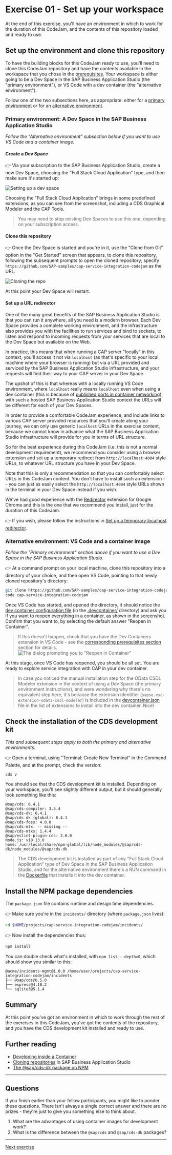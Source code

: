 # Exercise 01 - Set up your workspace

At the end of this exercise, you'll have an environment in which to work for the duration of this CodeJam, and the contents of this repository loaded and ready to use.

## Set up the environment and clone this repository

To have the building blocks for this CodeJam ready to use, you'll need to clone this CodeJam repository and have the contents available in the workspace that you chose in the [prerequisites](../../prerequisites.md). Your workspace is either going to be a Dev Space in the SAP Business Application Studio (the "primary environment"), or VS Code with a dev container (the "alternative environment").

Follow one of the two subsections here, as appropriate: either for a [primary environment](#primary-environment-a-dev-space-in-the-sap-business-application-studio) or for an [alternative environment](#alternative-environment-vs-code-and-a-container-image).

### Primary environment: A Dev Space in the SAP Business Application Studio

_Follow the "Alternative environment" subsection below if you want to use VS Code and a container image._

#### Create a Dev Space

👉 Via your subscription to the SAP Business Application Studio, create a new Dev Space, choosing the "Full Stack Cloud Application" type, and then make sure it's started up:

![Setting up a dev space](assets/create-full-stack-cloud-application-dev-space.png)

Choosing the "Full Stack Cloud Application" brings in some predefined extensions, as you can see from the screenshot, including a CDS Graphical Modeler and the CAP Tools.

> You may need to stop existing Dev Spaces to use this one, depending on your subscription access.

#### Clone this repository

👉 Once the Dev Space is started and you're in it, use the "Clone from Git" option in the "Get Started" screen that appears, to clone this repository, following the subsequent prompts to open the cloned repository; specify `https://github.com/SAP-samples/cap-service-integration-codejam` as the URL.

![Cloning the repo](assets/dev-space-git-clone.png)

At this point your Dev Space will restart.

#### Set up a URL redirector

One of the many great benefits of the SAP Business Application Studio is that you can run it anywhere, all you need is a modern browser. Each Dev Space provides a complete working environment, and the infrastructure also provides you with the facilities to run services and bind to sockets, to listen and respond to incoming requests from your services that are local to the Dev Space but available on the Web.

In practice, this means that when running a CAP server "locally" in this context, you'll access it not via `localhost` (as that's specific to your local machine where your browser is running) but via a URL provided and serviced by the SAP Business Application Studio infrastructure, and your requests will find their way to your CAP server in your Dev Space.

The upshot of this is that whereas with a locally running VS Code environment, where `localhost` really means `localhost` even when using a dev container (this is because of [published ports in container networking](https://docs.docker.com/config/containers/container-networking/#published-ports)), with such a hosted SAP Business Application Studio context the URLs will be different for each of your Dev Spaces.

In order to provide a comfortable CodeJam experience, and include links to various CAP server provided resources that you'll create along your journey, we can only use generic `localhost` URLs in the exercise content, because we cannot know in advance what the SAP Business Application Studio infrastructure will provide for you in terms of URL structure.

So for the best experience during this CodeJam (i.e. this is not a normal development requirement), we recommend you consider using a browser extension and set up a temporary redirect from `http://localhost:4004` style URLs, to whatever URL structure you have in your Dev Space. 

Note that this is only a recommendation so that you can comfortably select URLs in this CodeJam content. You don't have to install such an extension -- you can just as easily select the `http://localhost:4004` style URLs shown in the terminal in your Dev Space instead if you wish.

We've had good experience with the [Redirector](https://chrome.google.com/webstore/detail/redirector/ocgpenflpmgnfapjedencafcfakcekcd?hl=en) extension for Google Chrome and this is the one that we recommend you install, just for the duration of this CodeJam.

👉 If you wish, please follow the instructions in [Set up a temporary localhost redirector](../../redirector.md).

### Alternative environment: VS Code and a container image

_Follow the "Primary environment" section above if you want to use a Dev Space in the SAP Business Application Studio._

👉 At a command prompt on your local machine, clone this repository into a directory of your choice, and then open VS Code, pointing to that newly cloned repository's directory:

```bash
git clone https://github.com/SAP-samples/cap-service-integration-codejam
code cap-service-integration-codejam
```

Once VS Code has started, and opened the directory, it should notice the [dev container configuration file](../../.devcontainer/devcontainer.json) (in the [.devcontainer/](../../.devcontainer/) directory) and ask you if you want to reopen everything in a container, as shown in the screenshot. Confirm that you want to, by selecting the default answer "Reopen in Container".

> If this doesn't happen, check that you have the Dev Containers extension in VS Code - see the [corresponding prerequisites section](../../prerequisites.md#alternative-environment-vs-code-with-a-dev-container) section for details. 
![The dialog prompting you to "Reopen in Container"](assets/reopen-in-container.png)

At this stage, once VS Code has reopened, you should be all set. You are ready to explore service integration with CAP in your dev container.

> In case you noticed the manual installation step for the OData CSDL Modeler extension in the context of using a Dev Space (the primary environment instructions), and were wondering why there's no equivalent step here, it's because the extension identifier (`sapse.vsc-extension-odata-csdl-modeler`) is included in the [devcontainer.json](../../.devcontainer/devcontainer.json) file in the list of extensions to install into the dev container. Nice!

## Check the installation of the CDS development kit

_This and subsequent steps apply to both the primary and alternative environments._

👉 Open a terminal, using "Terminal: Create New Terminal" in the Command Palette, and at the prompt, check the version:

```bash
cds v
```

You should see that the CDS development kit is installed. Depending on your workspace, you'll see slightly different output, but it should generally look something like this:

```text
@sap/cds: 6.4.1
@sap/cds-compiler: 3.5.4
@sap/cds-dk: 6.4.1
@sap/cds-dk (global): 6.4.1
@sap/cds-foss: 4.0.0
@sap/cds-mtx: -- missing --
@sap/cds-mtxs: 1.4.4
@sap/eslint-plugin-cds: 2.6.0
Node.js: v18.13.0
home: /usr/local/share/npm-global/lib/node_modules/@sap/cds-dk/node_modules/@sap/cds-dk
```

> The CDS development kit is installed as part of any "Full Stack Cloud Application" type of Dev Space in the SAP Business Application Studio, and for the alternative environment there's a RUN command in the [Dockerfile](../../.devcontainer/Dockerfile) that installs it into the dev container.

## Install the NPM package dependencies

The `package.json` file contains runtime and design time dependencies.

👉 Make sure you're in the `incidents/` directory (where `package.json` lives):

```bash
cd $HOME/projects/cap-service-integration-codejam/incidents/
```

👉 Now install the dependencies thus:

```bash
npm install
```

You can double check what's installed, with `npm list --depth=0`, which should show you similar to this:

```text
@acme/incidents-mgmt@1.0.0 /home/user/projects/cap-service-integration-codejam/incidents
├── @sap/cds@6.5.0
├── express@4.18.2
└── sqlite3@5.1.4
```

## Summary

At this point you've got an environment in which to work through the rest of the exercises in this CodeJam, you've got the contents of the repository, and you have the CDS development kit installed and ready to use.

## Further reading

* [Developing inside a Container](https://code.visualstudio.com/docs/devcontainers/containers)
* [Cloning repositories](https://help.sap.com/docs/SAP%20Business%20Application%20Studio/9d1db9835307451daa8c930fbd9ab264/7a68bfa7111b44f6b1e78b51e803238c.html) in SAP Business Application Studio
* [The @sap/cds-dk package on NPM](https://www.npmjs.com/package/@sap/cds-dk)

---

## Questions

If you finish earlier than your fellow participants, you might like to ponder these questions. There isn't always a single correct answer and there are no prizes - they're just to give you something else to think about.

1. What are the advantages of using container images for development work?
1. What is the difference between the `@sap/cds` and `@sap/cds-dk` packages?

---

[Next exercise](../02-explore-basic-service/)
